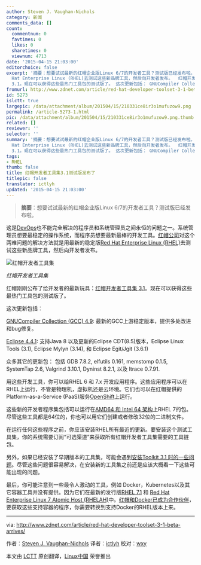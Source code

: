 ```yaml
---
author: Steven J. Vaughan-Nichols
category: 新闻
comments_data: []
count:
  commentnum: 0
  favtimes: 0
  likes: 0
  sharetimes: 0
  viewnum: 4713
date: '2015-04-15 21:03:00'
editorchoice: false
excerpt: '摘要：想要试试最新的红帽企业版Linux 6/7的开发者工具？测试版已经发布啦。  这是DevOps也不能完全解决的程序员和系统管理员之间永恒的问题之一。系统管理员想要最稳定的操作系统，而程序员想要最新最棒的开发工具。红帽公司对这个两难问题的解决方法就是用最新的稳定版Red
  Hat Enterprise Linux (RHEL)去测试这些新品牌工具，然后向开发者发布。  红帽开发者工具集 红帽刚刚公布了给开发者的最新玩具：红帽开发者工具集
  3.1。现在可以获得这些最热门工具包的测试版了。 这次更新包括： GNUCompiler Collection (GCC) 4.9: 最新的GCC上游'
fromurl: http://www.zdnet.com/article/red-hat-developer-toolset-3-1-beta-arrives/
id: 5273
islctt: true
largepic: /data/attachment/album/201504/15/210331ce8ir3o1mufuzow9.png
permalink: /article-5273-1.html
pic: /data/attachment/album/201504/15/210331ce8ir3o1mufuzow9.png.thumb.jpg
related: []
reviewer: ''
selector: ''
summary: '摘要：想要试试最新的红帽企业版Linux 6/7的开发者工具？测试版已经发布啦。  这是DevOps也不能完全解决的程序员和系统管理员之间永恒的问题之一。系统管理员想要最稳定的操作系统，而程序员想要最新最棒的开发工具。红帽公司对这个两难问题的解决方法就是用最新的稳定版Red
  Hat Enterprise Linux (RHEL)去测试这些新品牌工具，然后向开发者发布。  红帽开发者工具集 红帽刚刚公布了给开发者的最新玩具：红帽开发者工具集
  3.1。现在可以获得这些最热门工具包的测试版了。 这次更新包括： GNUCompiler Collection (GCC) 4.9: 最新的GCC上游'
tags:
- RHEL
thumb: false
title: 红帽开发者工具集3.1测试版发布了
titlepic: false
translator: ictlyh
updated: '2015-04-15 21:03:00'
---
```



> 
> **摘要**：想要试试最新的红帽企业版Linux 6/7的开发者工具？测试版已经发布啦。
> 
> 
> 


这是[DevOps](http://blogs.csc.com/2015/02/03/devops-theory-for-beginners/)也不能完全解决的程序员和系统管理员之间永恒的问题之一。系统管理员想要最稳定的操作系统，而程序员想要最新最棒的开发工具。[红帽公司](http://www.redhat.com/en)对这个两难问题的解决方法就是用最新的稳定版[Red Hat Enterprise Linux (RHEL)](http://www.redhat.com/en/technologies/linux-platforms/enterprise-linux)去测试这些新品牌工具，然后向开发者发布。


![红帽开发者工具集](/data/attachment/album/201504/15/210331ce8ir3o1mufuzow9.png)


*红帽开发者工具集*


红帽刚刚公布了给开发者的最新玩具：[红帽开发者工具集 3.1](http://www.redhat.com/en/about/blog/red-hat-developer-toolset-31-beta-now-available)。现在可以获得这些最热门工具包的测试版了。


这次更新包括：


[GNUCompiler Collection (GCC) 4.9](https://gcc.gnu.org/gcc-4.9/): 最新的GCC上游稳定版本，提供多处改进和bug修复。


[Eclipse 4.4.1](https://projects.eclipse.org/projects/eclipse/releases/4.4.1): 支持Java 8 以及更新的Eclipse CDT(8.5)版本，Eclipse Linux Tools (3.1), Eclipse Mylyn (3.14), 和 Eclipse Egit/Jgit (3.6.1)


众多其它的更新包： 包括 GDB 7.8.2, elfutils 0.161, memstomp 0.1.5, SystemTap 2.6, Valgrind 3.10.1, Dyninst 8.2.1, 以及 ltrace 0.7.91.


用这些开发工具，你可以给RHEL 6 和 7.x 开发应用程序。这些应用程序可以在RHEL上运行，不管是物理机，虚拟机还是云环境。它们也可以在红帽提供的Platform-as-a-Service (PaaS)服务[OpenShift](https://www.openshift.com/)上运行。


这些新的开发者程序集包括可以运行在[AMD64 和 Intel 64 架构](https://access.redhat.com/documentation/en-US/Red_Hat_Developer_Toolset/3-Beta/html/3.1_Release_Notes/System_Requirements.html)上RHEL 7的包。尽管这些工具都是64位的，你也可以用它们创建或者修改32位的二进制文件。


在运行任何这些程序之前，你应该安装RHEL所有最近的更新。要安装这个测试工具集，你的系统需要订阅“可选渠道”来获取所有红帽开发者工具集需要的工具链包。


另外，如果已经安装了早期版本的工具集，可能会遇到[安装Toolkit 3.1 时的一些问题](https://access.redhat.com/documentation/en-US/Red_Hat_Developer_Toolset/3-Beta/html/3.1_Release_Notes/DTS3.1_Release.html#Known_Issues)。尽管这些问题很容易解决，在安装新的工具集之前还是应该大概看一下这些可能出现的问题。


最后，你可能注意到一些最令人激动的工具，例如 Docker，Kubernetes以及其它容器工具并没有提供。因为它们在最新的发行版[RHEL 7.1](http://www.zdnet.com/article/red-hat-7-1-is-here-centos-7-1-is-coming-soon/) 和 [Red Hat Enterprise Linux 7 Atomic Host (RHELAH)](http://www.zdnet.com/article/red-hat-buys-into-docker-containers-with-atomic-host/)中。[红帽和Docker已成为合作伙伴](http://www.zdnet.com/article/red-hat-partners-with-docker-to-create-linuxdocker-software-stack/)，要获取这些支持容器的程序，你需要转换到支持Docker的RHEL版本上来。




---


via: <http://www.zdnet.com/article/red-hat-developer-toolset-3-1-beta-arrives/>


作者：[Steven J. Vaughan-Nichols](http://www.zdnet.com/meet-the-team/us/sjvn/) 译者：[ictlyh](https://github.com/ictlyh) 校对：[wxy](https://github.com/wxy)


本文由 [LCTT](https://github.com/LCTT/TranslateProject) 原创翻译，[Linux中国](http://linux.cn/) 荣誉推出